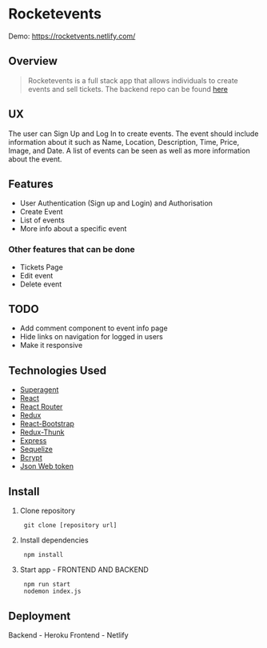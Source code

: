 # Rocketevents
Demo: https://rocketvents.netlify.com/

## Overview

>Rocketevents is a full stack app that allows individuals to create events and sell tickets. The backend repo can be found [here](https://github.com/luisanegri/rocketvents-server)

## UX

The user can Sign Up and Log In to create events. The event should include information about it such as Name, Location, Description, Time, Price, Image, and Date. A list of events can be seen as well as more information about the event.

## Features

* User Authentication (Sign up and Login) and Authorisation 
* Create Event
* List of events
* More info about a specific event

### Other features that can be done

* Tickets Page
* Edit event
* Delete event

## TODO

* Add comment component to event info page
* Hide links on navigation for logged in users
* Make it responsive

## Technologies Used

* [Superagent](https://visionmedia.github.io/superagent/)
* [React](https://reactjs.org/)
* [React Router](https://reacttraining.com/react-router/web/guides/quick-start)
* [Redux](https://redux.js.org/)
* [React-Bootstrap](https://react-bootstrap.github.io/)
* [Redux-Thunk](https://github.com/reduxjs/redux-thunk)
* [Express](https://expressjs.com/)
* [Sequelize](https://sequelize.org/)
* [Bcrypt](https://www.npmjs.com/package/bcrypt)
* [Json Web token](https://www.npmjs.com/package/jsonwebtoken)

## Install

1. Clone repository

        git clone [repository url]
        
2. Install dependencies

        npm install
        
3. Start app - FRONTEND AND BACKEND

        npm run start 
        nodemon index.js
        
## Deployment

Backend - Heroku
Frontend - Netlify
